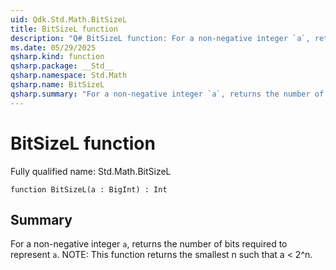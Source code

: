 ```yaml
---
uid: Qdk.Std.Math.BitSizeL
title: BitSizeL function
description: "Q# BitSizeL function: For a non-negative integer `a`, returns the number of bits required to represent `a`. NOTE: This function returns the smallest n such that a < 2^n."
ms.date: 05/29/2025
qsharp.kind: function
qsharp.package: __Std__
qsharp.namespace: Std.Math
qsharp.name: BitSizeL
qsharp.summary: "For a non-negative integer `a`, returns the number of bits required to represent `a`. NOTE: This function returns the smallest n such that a < 2^n."
---
```


# BitSizeL function

Fully qualified name: Std.Math.BitSizeL

```qsharp
function BitSizeL(a : BigInt) : Int
```

## Summary
For a non-negative integer `a`, returns the number of bits required to represent `a`.
NOTE: This function returns the smallest n such that a < 2^n.
